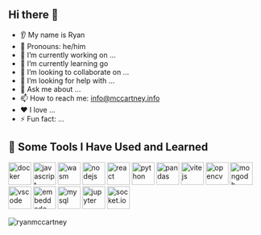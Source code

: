 ## Hi there 👋

* 👂 My name is Ryan
* 👩 Pronouns: he/him
* 🔭 I’m currently working on ...
* 🌱 I’m currently learning go
* 🤝 I’m looking to collaborate on ...
* 🤔 I’m looking for help with ...
* 💬 Ask me about ...
* 📫 How to reach me: info@mccartney.info
* ❤️ I love ...
* ⚡ Fun fact: ...

## 🚀 Some Tools I Have Used and Learned

<p align="left">
  <img src="https://cdn.jsdelivr.net/gh/devicons/devicon/icons/docker/docker-original.svg" alt="docker" width="45" height="45"/>
  <img src="https://cdn.jsdelivr.net/gh/devicons/devicon@latest/icons/javascript/javascript-original.svg" alt="javascript" width="45" height="45"/>
  <img src="https://cdn.jsdelivr.net/gh/devicons/devicon@latest/icons/wasm/wasm-original.svg" alt="wasm" width="45" height="45"/>
  <img src="https://cdn.jsdelivr.net/gh/devicons/devicon/icons/nodejs/nodejs-original.svg" alt="nodejs" width="45" height="45"/>
  <img src="https://cdn.jsdelivr.net/gh/devicons/devicon@latest/icons/react/react-original.svg" alt="react" width="45" height="45"/>
  <img src="https://cdn.jsdelivr.net/gh/devicons/devicon@latest/icons/python/python-original.svg" alt="python" width="45" height="45" />
  <img src="https://cdn.jsdelivr.net/gh/devicons/devicon@latest/icons/pandas/pandas-original.svg" alt="pandas" width="45" height="45"/>
  <img src="https://cdn.jsdelivr.net/gh/devicons/devicon@latest/icons/vitejs/vitejs-original.svg" alt="vitejs" width="45" height="45" />
  <img src="https://cdn.jsdelivr.net/gh/devicons/devicon@latest/icons/opencv/opencv-original.svg" alt="opencv" width="45" height="45"  />
  <img src="https://cdn.jsdelivr.net/gh/devicons/devicon/icons/mongodb/mongodb-original.svg" alt="mongodb" width="45" height="45"/>
  <img src="https://cdn.jsdelivr.net/gh/devicons/devicon/icons/amazonwebservices/amazonwebservices-original-wordmark.svg" alt="vscode" width="45" height="45"/>
  <img src="https://cdn.jsdelivr.net/gh/devicons/devicon@latest/icons/embeddedc/embeddedc-original.svg" alt="embeddedc" width="45" height="45"/>
  <img src="https://cdn.jsdelivr.net/gh/devicons/devicon@latest/icons/mysql/mysql-original.svg" alt="mysql" width="45" height="45"/> 
  <img src="https://cdn.jsdelivr.net/gh/devicons/devicon@latest/icons/jupyter/jupyter-original.svg" alt="jupyter" width="45" height="45"/>
  <img src="https://cdn.jsdelivr.net/gh/devicons/devicon@latest/icons/socketio/socketio-original.svg" alt="socket.io" width="45" height="45"/>
</p>

<p>
    <img src="https://github-readme-stats.vercel.app/api?username=ryanmccartney&show_icons=true&locale=en&theme=transparent" alt="ryanmccartney" />
</p>
